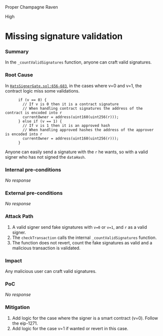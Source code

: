 Proper Champagne Raven

High

# Missing signature validation

### Summary

In the `_countValidSignatures` function, anyone can craft valid signatures.

### Root Cause

In [`HatsSignerGate.sol:656-683`](https://github.com/sherlock-audit/2024-11-hats-protocol/blob/main/hats-zodiac/src/HatsSignerGate.sol#L656-L683), in the cases where v=0 and v=1, the contract logic miss some validations.
```solidity
      if (v == 0) {
        // If v is 0 then it is a contract signature
        // When handling contract signatures the address of the contract is encoded into r
        currentOwner = address(uint160(uint256(r)));
      } else if (v == 1) {
        // If v is 1 then it is an approved hash
        // When handling approved hashes the address of the approver is encoded into r
        currentOwner = address(uint160(uint256(r)));
      }
```
Anyone can easily send a signature with the `r` he wants, so with a valid signer who has not signed the `dataHash`.


### Internal pre-conditions

_No response_

### External pre-conditions

_No response_

### Attack Path

1. A valid signer send fake signatures with `v=0` or `v=1`, and `r` as a valid signer.
2. The `checkTransaction` calls the internal `_countValidSignatures` function.
3. The function does not revert, count the fake signatures as valid and a malicious transaction is validated.

### Impact

Any malicious user can craft valid signatures.

### PoC

_No response_

### Mitigation

1. Add logic for the case where the signer is a smart contract (v=0). Follow the eip-1271.
2. Add logic for the case v=1 if wanted or revert in this case.